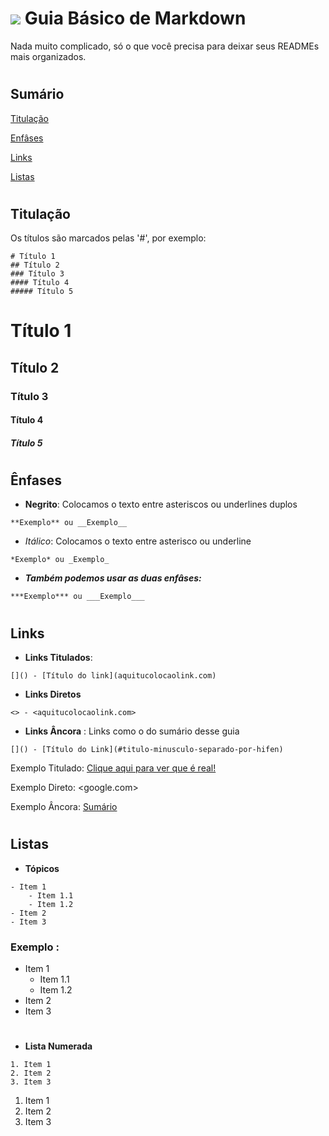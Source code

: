 # ![](https://camo.githubusercontent.com/8899cca4a2263f0021dfe8c86dc66c296c05138959590297728ccbf7df2f0d5f/68747470733a2f2f7261772e6769746875622e636f6d2f6164616d2d702f6d61726b646f776e2d686572652f6d61737465722f7372632f636f6d6d6f6e2f696d616765732f69636f6e34382e706e67)       **Guia Básico de Markdown** 
 Nada muito complicado, só o que você precisa para deixar seus READMEs mais organizados.

 #
## **Sumário**
[Titulação](#titulação)

[Enfâses](#ênfases)

[Links](#links)

[Listas](#listas)
#
#
## **Titulação**

Os títulos são marcados pelas '#', por exemplo: 

```
# Título 1 
## Título 2
### Título 3
#### Título 4
##### Título 5
```
# Título 1 
## Título 2
### Título 3
#### Título 4
##### Título 5

#
#
## **Ênfases**

- **Negrito**: Colocamos o texto entre asteriscos ou underlines duplos 
```
**Exemplo** ou __Exemplo__
```
- *Itálico*: Colocamos o texto entre asterisco ou underline
```
*Exemplo* ou _Exemplo_
```
- ***Também podemos usar as duas enfâses:***
```
***Exemplo*** ou ___Exemplo___
```
#
#

## **Links**

- **Links Titulados**:  
```
[]() - [Título do link](aquitucolocaolink.com)
```
- **Links Diretos**
```
<> - <aquitucolocaolink.com>
```
- **Links Âncora** : Links como o do sumário desse guia
```
[]() - [Título do Link](#titulo-minusculo-separado-por-hifen)
```
Exemplo Titulado: [Clique aqui para ver que é real!](https://portaldoscaesegatos.com.br/wp-content/uploads/2016/08/eurosaurus-20.jpg)

Exemplo Direto: <google.com>

Exemplo Âncora: [Sumário](#sumário)
#
#

## **Listas**

- **Tópicos**
```
- Item 1
    - Item 1.1
    - Item 1.2
- Item 2
- Item 3
```
### Exemplo : 
- Item 1
  - Item 1.1
  - Item 1.2
- Item 2
- Item 3
#
  
- **Lista Numerada**
```
1. Item 1
2. Item 2
3. Item 3
```

1. Item 1
2. Item 2
3. Item 3